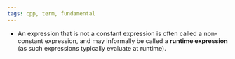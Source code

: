 ```yaml
---
tags: cpp, term, fundamental
---
```


- An expression that is not a constant expression is often called a non-constant expression, and may informally be called a **runtime expression** (as such expressions typically evaluate at runtime).